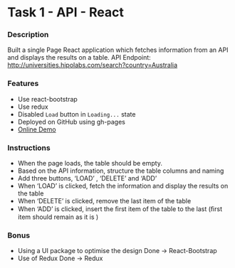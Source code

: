 # Task 1 - API - React
### Description
Built a single Page React application which fetches information from an API and displays the results on a table.
API Endpoint: http://universities.hipolabs.com/search?country=Australia

### Features
- Use react-bootstrap
- Use redux
- Disabled `Load` button in `Loading...` state
- Deployed on GitHub using gh-pages
- [Online Demo](https://0HuanyuLi0.github.io/react-assessment-loanoptions)
### Instructions
- When the page loads, the table should be empty.
- Based on the API information, structure the table columns and naming 
- Add three buttons, ‘LOAD’ , ‘DELETE’ and ‘ADD’
- When ‘LOAD’ is clicked, fetch the information and display the results on the table 
- When ‘DELETE’ is clicked, remove the last item of the table
- When ‘ADD’ is clicked, insert the ﬁrst item of the table to the last (ﬁrst item should remain as it is )

### Bonus
- Using a UI package to optimise the design 
    Done -> React-Bootstrap
- Use of Redux
    Done -> Redux
